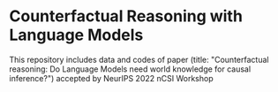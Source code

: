 # Counterfactual Reasoning with Language Models

This repository includes data and codes of paper (title: "Counterfactual reasoning: Do Language Models need
world knowledge for causal inference?") accepted by NeurIPS 2022 nCSI Workshop
